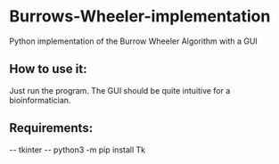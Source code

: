 # Burrows-Wheeler-implementation
Python implementation of the Burrow Wheeler Algorithm with a GUI

## How to use it:

Just run the program. The GUI should be quite intuitive for a bioinformatician.

## Requirements:

 -- tkinter -- python3 -m pip install Tk
